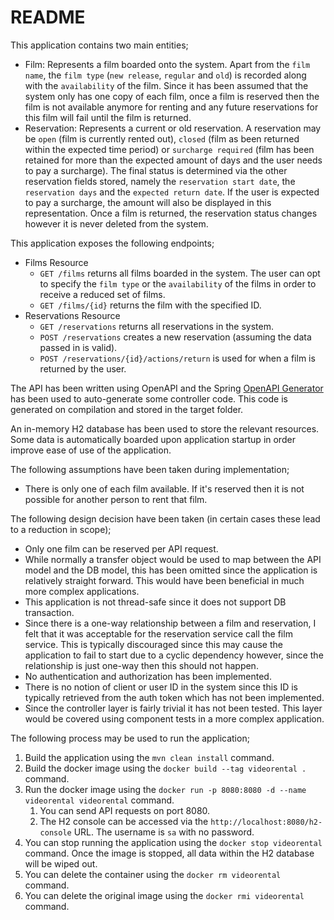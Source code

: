 # README #

This application contains two main entities;

- Film: Represents a film boarded onto the system. Apart from the `film name`, the `film type` (`new release`, `regular` and `old`) is recorded along with the `availability` of the film. Since it has been assumed that the system only has one copy of each film, once a film is reserved then the film is not available anymore for renting and any future reservations for this film will fail until the film is returned.
- Reservation: Represents a current or old reservation. A reservation may be `open` (film is currently rented out), `closed` (film as been returned within the expected time period) or `surcharge required` (film has been retained for more than the expected amount of days and the user needs to pay a surcharge). The final status is determined via the other reservation fields stored, namely the `reservation start date`, the `reservation days` and the `expected return date`. If the user is expected to pay a surcharge, the amount will also be displayed in this representation. Once a film is returned, the reservation status changes however it is never deleted from the system.

This application exposes the following endpoints;

- Films Resource
    - `GET /films` returns all films boarded in the system. The user can opt to specify the `film type` or the `availability` of the films in order to receive a reduced set of films.
    - `GET /films/{id}` returns the film with the specified ID.
- Reservations Resource
    - `GET /reservations` returns all reservations in the system.
    - `POST /reservations` creates a new reservation (assuming the data passed in is valid).
    - `POST /reservations/{id}/actions/return` is used for when a film is returned by the user.

The API has been written using OpenAPI and the Spring [OpenAPI Generator](https://openapi-generator.tech/) has been used to auto-generate some controller code. This code is generated on compilation and stored in the target folder.

An in-memory H2 database has been used to store the relevant resources. Some data is automatically boarded upon application startup in order improve ease of use of the application.

The following assumptions have been taken during implementation;

- There is only one of each film available. If it's reserved then it is not possible for another person to rent that film.

The following design decision have been taken (in certain cases these lead to a reduction in scope);

- Only one film can be reserved per API request.
- While normally a transfer object would be used to map between the API model and the DB model, this has been omitted since the application is relatively straight forward. This would have been beneficial in much more complex applications.
- This application is not thread-safe since it does not support DB transaction.
- Since there is a one-way relationship between a film and reservation, I felt that it was acceptable for the reservation service call the film service. This is typically discouraged since this may cause the application to fail to start due to a cyclic dependency however, since the relationship is just one-way then this should not happen.
- No authentication and authorization has been implemented.
- There is no notion of client or user ID in the system since this ID is typically retrieved from the auth token which has not been implemented.
- Since the controller layer is fairly trivial it has not been tested. This layer would be covered using component tests in a more complex application.

The following process may be used to run the application;

1. Build the application using the `mvn clean install` command.
1. Build the docker image using the `docker build --tag videorental .` command.
1. Run the docker image using the `docker run -p 8080:8080 -d --name videorental videorental` command.
    1. You can send API requests on port 8080.
    1. The H2 console can be accessed via the `http://localhost:8080/h2-console` URL. The username is `sa` with no password.
1. You can stop running the application using the `docker stop videorental` command. Once the image is stopped, all data within the H2 database will be wiped out.
1. You can delete the container using the `docker rm videorental` command.
1. You can delete the original image using the `docker rmi videorental` command.

